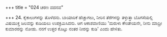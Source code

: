 +++
title = "024 ಚರಣ ವದನವ"

+++
24. ಕೈಕಾಲುಗಳನ್ನು ತೊಳೆದನು. ಬಾಯಾರಿಕೆ ಹೆಚ್ಚಾಗಲು, ನೀರಿನ ತೆರೆಗಳನ್ನು ತಳ್ಳುತ್ತಾ ಬೊಗಸೆಯಲ್ಲಿ ವಿಷಯುಕ್ತ ಜಲವನ್ನು ಕುಡಿಯಲು ಉಪಕ್ರಮಿಸಿದನು. ಆಗ ಆಕಾಶವಾಣಿಯು 'ಮರುಳು ಕೌಂತೇಯನೇ, ನೀನು ಮಾದ್ರೀ ಕುಮಾರರನ್ನು ನೋಡು. ನನಗೆ ಉತ್ತರ ಕೊಟ್ಟು ನಂತರ ನೀರನ್ನು ಕುಡಿ' ಎಂದು ಹೇಳಿತು.